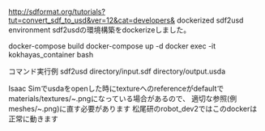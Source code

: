 http://sdformat.org/tutorials?tut=convert_sdf_to_usd&ver=12&cat=developers&
dockerized sdf2usd environment
sdf2usdの環境構築をdockerizeしました。

docker-compose build
docker-compose up -d
docker exec -it kokhayas_container bash

コマンド実行例 sdf2usd directory/input.sdf directory/output.usda

Isaac Simでusdaをopenした時にtextureへのreferenceがdefaultでmaterials/textures/~.pngになっている場合があるので、 適切な参照(例 meshes/~.png)に直す必要があります
松尾研のrobot_dev2ではこのdockerは正常に動きます
